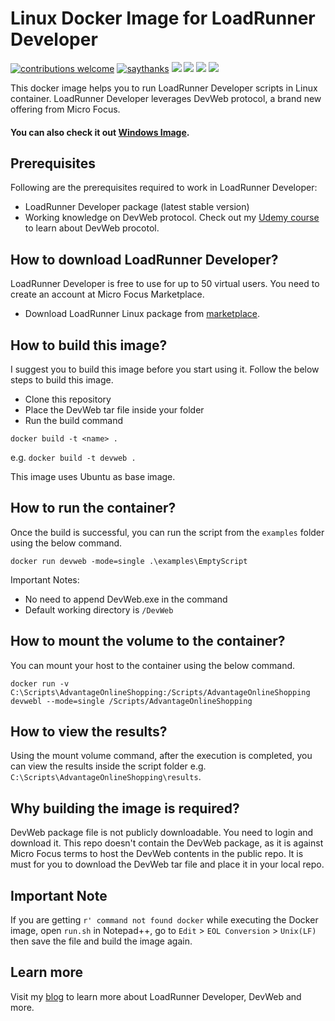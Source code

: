 # Linux Docker Image for LoadRunner Developer
[![contributions welcome](https://img.shields.io/badge/contributions-welcome-1EAEDB)]()
[![saythanks](https://img.shields.io/badge/say-thanks-1EAEDB.svg)](https://saythanks.io/to/catch.nkn%40gmail.com)
[![](https://img.shields.io/badge/license-MIT-0a0a0a.svg?style=flat&colorA=1EAEDB)](https://qainsights.com)
[![](https://img.shields.io/badge/%E2%9D%A4-QAInsights-0a0a0a.svg?style=flat&colorA=1EAEDB)](https://qainsights.com)
[![](https://img.shields.io/badge/%E2%9D%A4-YouTube%20Channel-0a0a0a.svg?style=flat&colorA=1EAEDB)](https://www.youtube.com/user/QAInsights?sub_confirmation=1)
[![](https://img.shields.io/badge/donate-paypal-1EAEDB)](https://www.paypal.com/paypalme/NAVEENKUMARN)

This docker image helps you to run LoadRunner Developer scripts in Linux container. LoadRunner Developer leverages DevWeb protocol, a brand new offering from Micro Focus.

#### You can also check it out [Windows Image](https://github.com/QAInsights/windows-docker-devweb).

## Prerequisites

Following are the prerequisites required to work in LoadRunner Developer:

* LoadRunner Developer package (latest stable version)
* Working knowledge on DevWeb protocol. Check out my [Udemy course](https://www.udemy.com/course/performance-testing-using-truweb/) to learn about DevWeb procotol.

## How to download LoadRunner Developer?

LoadRunner Developer is free to use for up to 50 virtual users. You need to create an account at Micro Focus Marketplace.
* Download LoadRunner Linux package from [marketplace](https://marketplace.microfocus.com/appdelivery/content/loadrunner-developer).


## How to build this image?

I suggest you to build this image before you start using it. Follow the below steps to build this image.

* Clone this repository
* Place the DevWeb tar file inside your folder
* Run the build command

`docker build -t <name> .`

e.g. `docker build -t devweb .`

This image uses Ubuntu as base image.

## How to run the container?

Once the build is successful, you can run the script from the `examples` folder using the below command.

`docker run devweb -mode=single .\examples\EmptyScript`

Important Notes:
* No need to append DevWeb.exe in the command
* Default working directory is `/DevWeb`

## How to mount the volume to the container?

You can mount your host to the container using the below command.

`docker run -v C:\Scripts\AdvantageOnlineShopping:/Scripts/AdvantageOnlineShopping devwebl --mode=single /Scripts/AdvantageOnlineShopping`

## How to view the results?

Using the mount volume command, after the execution is completed, you can view the results inside the script folder e.g. `C:\Scripts\AdvantageOnlineShopping\results`.

## Why building the image is required?

DevWeb package file is not publicly downloadable. You need to login and download it. This repo doesn't contain the DevWeb package, as it is against Micro Focus terms to host the DevWeb contents in the public repo. It is must for you to download the DevWeb tar file and place it in your local repo.

## Important Note
If you are getting `r' command not found docker` while executing the Docker image, open `run.sh` in Notepad++, go to `Edit` > `EOL Conversion` > `Unix(LF)` then save the file and build the image again.

## Learn more
Visit my [blog](https://qainsights.com/what-is-loadrunner-developer/) to learn more about LoadRunner Developer, DevWeb and more.
